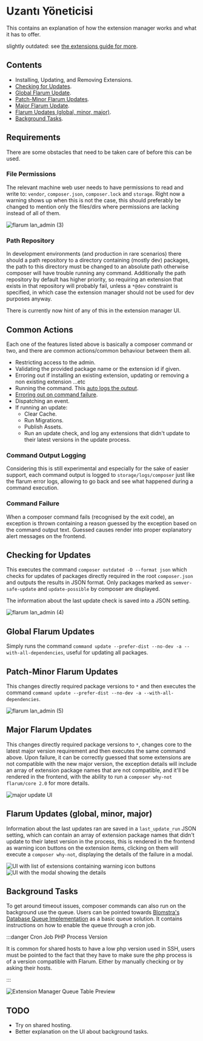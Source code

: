 # Uzantı Yöneticisi
This contains an explanation of how the extension manager works and what it has to offer.

slightly outdated: see [the extensions guide for more](/extensions.md).

## Contents
* Installing, Updating, and Removing Extensions.
* [Checking for Updates](#checking-for-updates).
* [Global Flarum Update](#global-flarum-updates).
* [Patch-Minor Flarum Updates](#patch-minor-flarum-updates).
* [Major Flarum Update](#major-flarum-updates).
* [Flarum Updates (global, minor, major)](#flarum-updates-global-minor-major).
* [Background Tasks](#background-tasks).

## Requirements
There are some obstacles that need to be taken care of before this can be used.

### File Permissions
The relevant machine web user needs to have permissions to read and write to: `vendor`, `composer.json`, `composer.lock` and `storage`. Right now a warning shows up when this is not the case, this should preferably be changed to mention only the files/dirs where permissions are lacking instead of all of them.

![flarum lan_admin (3)](https://user-images.githubusercontent.com/20267363/135268536-f79d42ab-6e05-4e41-b2ab-d95ec7a8b021.png)

### Path Repository
In development environments (and production in rare scenarios) there should a path repository to a directory containing (mostly dev) packages, the path to this directory must be changed to an absolute path otherwise composer will have trouble running any command. Additionally the path repository by default has higher priority, so requiring an extension that exists in that repository will probably fail, unless a `*@dev` constraint is specified, in which case the extension manager should not be used for dev purposes anyway.

There is currently now hint of any of this in the extension manager UI.

## Common Actions
Each one of the features listed above is basically a composer command or two, and there are common actions/common behaviour between them all.

* Restricting access to the admin.
* Validating the provided package name or the extension id if given.
* Erroring out if installing an existing extension, updating or removing a non existing extension ...etc
* Running the command. This [auto logs the output](#command-output-logging).
* [Erroring out on command failure](#command-failure).
* Dispatching an event.
* If running an update:
  + Clear Cache.
  + Run Migrations.
  + Publish Assets.
  + Run an update check, and log any extensions that didn't update to their latest versions in the update process.

### Command Output Logging
Considering this is still experimental and especially for the sake of easier support, each command output is logged to `storage/logs/composer` just like the flarum error logs, allowing to go back and see what happened during a command execution.

### Command Failure
When a composer command fails (recognised by the exit code), an exception is thrown containing a reason guessed by the exception based on the command output text. Guessed causes render into proper explanatory alert messages on the frontend.

## Checking for Updates
This executes the command `composer outdated -D --format json` which checks for updates of packages directly required in the root `composer.json` and outputs the results in JSON format. Only packages marked as `semver-safe-update` and `update-possible` by composer are displayed.

The information about the last update check is saved into a JSON setting.

![flarum lan_admin (4)](https://user-images.githubusercontent.com/20267363/135272032-9de37599-b364-4e42-b234-1113135eaa83.png)

## Global Flarum Updates
Simply runs the command `command update --prefer-dist --no-dev -a --with-all-dependencies`, useful for updating all packages.

## Patch-Minor Flarum Updates
This changes directly required package versions to `*` and then executes the command `command update --prefer-dist --no-dev -a --with-all-dependencies`.

![flarum lan_admin (5)](https://user-images.githubusercontent.com/20267363/135276114-ae438c2f-4122-45bd-b32f-690de3b56e25.png)

## Major Flarum Updates
This changes directly required package versions to `*`, changes core to the latest major version requirement and then executes the same command above. Upon failure, it can be correctly guessed that some extensions are not compatible with the new major version, the exception details will include an array of extension package names that are not compatible, and it'll be rendered in the frontend, with the ability to run a `composer why-not flarum/core 2.0` for more details.

![major update UI](https://user-images.githubusercontent.com/20267363/143277865-8323fa9a-c80f-4015-baca-fce4d2b5d585.png)

## Flarum Updates (global, minor, major)
Information about the last updates ran are saved in a `last_update_run` JSON setting, which can contain an array of extension package names that didn't update to their latest version in the process, this is rendered in the frontend as warning icon buttons on the extension items, clicking on them will execute a `composer why-not`, displaying the details of the failure in a modal.

![UI with list of extensions containing warning icon buttons](https://user-images.githubusercontent.com/20267363/143278774-6fada0da-dead-474b-8dfa-feda5021134f.png) ![UI with the modal showing the details](https://user-images.githubusercontent.com/20267363/143278786-d283db62-de96-4019-954e-932d0d6eac15.png)

## Background Tasks
To get around timeout issues, composer commands can also run on the background use the queue. Users can be pointed towards [Blomstra's Database Queue Implementation](https://discuss.flarum.org/d/28151-database-queue-the-simplest-queue-even-for-shared-hosting) as a basic queue solution. It contains instructions on how to enable the queue through a cron job.

:::danger Cron Job PHP Process Version

It is common for shared hosts to have a low php version used in SSH, users must be pointed to the fact that they have to make sure the php process is of a version compatible with Flarum. Either by manually checking or by asking their hosts.

:::

![Extension Manager Queue Table Preview](/en/img/extension-manager-queue.png)

## TODO
- Try on shared hosting.
- Better explanation on the UI about background tasks.
